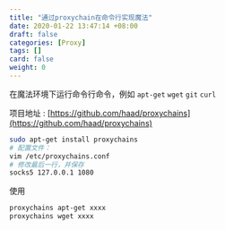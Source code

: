 ```yaml
---
title: "通过proxychain在命令行实现魔法"
date: 2020-01-22 13:47:14 +08:00
draft: false
categories: [Proxy]
tags: []
card: false
weight: 0
---
```


在魔法环境下运行命令行命令，例如 `apt-get` `wget` `git` `curl`

<!--more-->

项目地址 : [https://github.com/haad/proxychains](https://github.com/haad/proxychains)

```bash
sudo apt-get install proxychains
# 配置文件：
vim /etc/proxychains.conf
# 修改最后一行，并保存
socks5 127.0.0.1 1080
```

使用

```bash
proxychains apt-get xxxx
proxychains wget xxxx
```

